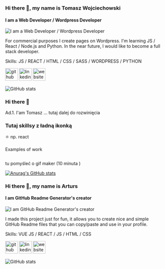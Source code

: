 ### Hi there 👋, my name is Tomasz Wojciechowski
#### I am a Web Developer / Wordpress Developer 
![I am a Web Developer / Wordpress Developer ](https://media-exp1.licdn.com/dms/image/C4E16AQFLdASSmeUyjg/profile-displaybackgroundimage-shrink_200_800/0/1616063279267?e=1621468800&v=beta&t=bWs9ftmnBk8kNeQ4RoOqSRYLY_z-JwE1ld3WaL-RPrw)

For commercial purposes I create pages on Wordpress. I'm learning JS / React / Node.js and Python. In the near future, I would like to become a full stack developer.

Skills: JS / REACT / HTML / CSS / SASS / WORDPRESS / PYTHON 



[<img src='https://cdn.jsdelivr.net/npm/simple-icons@3.0.1/icons/github.svg' alt='github' height='40'>](https://github.com/grivel17)  [<img src='https://cdn.jsdelivr.net/npm/simple-icons@3.0.1/icons/linkedin.svg' alt='linkedin' height='40'>](https://www.linkedin.com/in/tomasz-wojciechowski-61600742/)  [<img src='https://cdn.jsdelivr.net/npm/simple-icons@3.0.1/icons/icloud.svg' alt='website' height='40'>](https://ins-code.pl)  

![GitHub stats](https://github-readme-stats.vercel.app/api?username=grivel17&show_icons=true)  





### Hi there 👋

Ad.1. I'am Tomasz ... tutaj dalej do rozwinięcia 

### Tutaj skillsy z ładną ikonką 

⚛️ np. react 

###

Examples of work 

<img src=''>

tu pomyśleć o gif maker (10 minuta )

[![Anurag's GitHub stats](https://github-readme-stats.vercel.app/api?username=grivel17)](https://github.com/anuraghazra/github-readme-stats)

### Hi there 👋, my name is Arturs
#### I am GitHub Readme Generator's creator
![I am GitHub Readme Generator's creator](https://media-exp1.licdn.com/dms/image/C4E16AQFLdASSmeUyjg/profile-displaybackgroundimage-shrink_200_800/0/1616063279267?e=1621468800&v=beta&t=bWs9ftmnBk8kNeQ4RoOqSRYLY_z-JwE1ld3WaL-RPrw)

I made this project just for fun, it allows you to create nice and simple GitHub Readme files that you can copy/paste and use in your profile.

Skills: VUE JS / REACT / JS / HTML / CSS



[<img src='https://cdn.jsdelivr.net/npm/simple-icons@3.0.1/icons/github.svg' alt='github' height='40'>](https://github.com/grivel17)  [<img src='https://cdn.jsdelivr.net/npm/simple-icons@3.0.1/icons/linkedin.svg' alt='linkedin' height='40'>](https://www.linkedin.com/in/tomasz-wojciechowski-61600742/)  [<img src='https://cdn.jsdelivr.net/npm/simple-icons@3.0.1/icons/icloud.svg' alt='website' height='40'>](https://ins-code.pl)  

![GitHub stats](https://github-readme-stats.vercel.app/api?username=grivel17&show_icons=true)  



<!--
**grivel17/grivel17** is a ✨ _special_ ✨ repository because its `README.md` (this file) appears on your GitHub profile.

Here are some ideas to get you started:

- 🔭 I’m currently working on ...
- 🌱 I’m currently learning ...
- 👯 I’m looking to collaborate on ...
- 🤔 I’m looking for help with ...
- 💬 Ask me about ...
- 📫 How to reach me: ...
- 😄 Pronouns: ...
- ⚡ Fun fact: ...
-->
